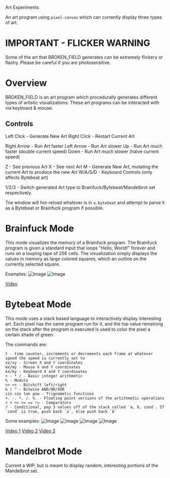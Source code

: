 Art Experiments

An art program using `pixel-canvas` which can currently display three types of art.

# IMPORTANT - FLICKER WARNING
Some of the art that BROKEN_FIELD generates can be extremely flickery or flashy. Please be careful if you are photosensitive.

# Overview

BROKEN_FIELD is an art program which procedurally generates different types of artistic visualizations. These art programs can be interacted with via keyboard & mouse.

## Controls
Left Click - Generate New Art
Right Click - Restart Current Art

Right Arrow - Run Art faster
Left Arrow - Run Art slower
Up - Run Art much faster (double current speed)
Down - Run Art much slower (halve current speed)

Z - See previous Art
X - See next Art
M - Generate New Art, mutating the current Art to produce the new Art
W/A/S/D - Keyboard Controls (only affects Bytebeat art)

1/2/3 - Switch generated Art type to Brainfuck/Bytebeat/Mandelbrot set respectively.

Tne window will hot-reload whatever is in `a.bytebeat` and attempt to parse it as a Bytebeat or Brainfuck program if possible.

# Brainfuck Mode
This mode visualizes the memory of a Brainfuck program. The Brainfuck program is given a standard input that loops "Hello, World!" forever and runs on a looping tape of 256 cells. The visualization simply displays the values in memory as large colored squares, which an outline on the currently selected square.

Examples:
![Image](screenshots/bf%20-%20example1.png)
![Image](screenshots/bf%20-%20example2.png)

[Video](https://youtube.com/watch?v=K_weN-BL4G8)

# Bytebeat Mode
This mode uses a stack based language to interactively display interesting art. Each pixel has the same program run for it, and the top value remaining on the stack after the program is executed is used to color the pixel a certain shade of green.

The commands are:
```
t - time counter, increments or decrements each frame at whatever speed the speed is currently set to
sx/sy - Screen X and Y coordinates
mx/my - Mouse X and Y coordinates
kx/ky - Keyboard X and Y coordinates
+ - * / - Basic integer arithmetic
% - Modulo
>> << - Bitshift left/right
& | ^ - Bitwise AND/OR/XOR
sin cos tan pow - Trignometic functinos
+. -. *. /. %. - Floating point versions of the artithmetic operations
< > <= >= == != - Comparators
? - Conditional, pop 3 values off of the stack called `a, b, cond`. If `cond` is true, push back `a`, else push back `b`
```

Some examples:
![Image](screenshots/bb%20-%20example1.png)
![Image](screenshots/bb%20-%20example2.png)
![Image](screenshots/bb%20-%20example3.png)
![Image](screenshots/bb%20-%20example4.png)


[Video 1](https://www.youtube.com/watch?v=Q91BZyxkqSY)
[Video 2](https://youtube.com/watch?v=fMa5Ox0A05k)
[Video 3](https://youtube.com/watch?v=DsSI1pCNn7c)

# Mandelbrot Mode
Current a WIP, but is meant to display random, interesting portions of the Mandelbrot set.